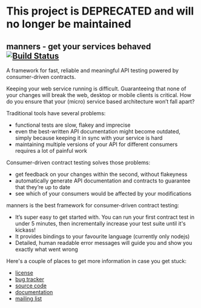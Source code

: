 # This project is DEPRECATED and will no longer be maintained

## manners - get your services behaved [![Build Status](https://travis-ci.org/mannersio/manners.svg?branch=master)](https://travis-ci.org/mannersio/manners)

A framework for fast, reliable and meaningful API testing powered by consumer-driven contracts.

Keeping your web service running is difficult. Guaranteeing that none of your changes will break the web, desktop or mobile clients is critical. How do you ensure that your (micro) service based architecture won’t fall apart?

Traditional tools have several problems:

- functional tests are slow, flakey and imprecise
- even the best-written API documentation might become outdated, simply because keeping it in sync with your service is hard
- maintaining multiple versions of your API for different consumers requires a lot of painful work


Consumer-driven contract testing solves those problems:

- get feedback on your changes within the second, without  flakeyness
- automatically generate API documentation and contracts to guarantee that they’re up to date
- see which of your consumers would be affected by your modifications

manners is the best framework for consumer-driven contract testing:

- It’s super easy to get started with. You can run your first contract test in under 5 minutes, then incrementally increase your test suite until it's kickass!
- It provides bindings to your favourite language (currently only nodejs)
- Detailed, human readable error messages will guide you and show you exactly what went wrong

Here's a couple of places to get more information in case you get stuck:

- [license](https://github.com/mannersio/manners/blob/master/LICENSE)
- [bug tracker](https://github.com/mannersio/manners/issues)
- [source code](https://github.com/mannersio/manners)
- [documentation](https://github.com/mannersio/manners/wiki)
- [mailing list](https://groups.google.com/forum/#!forum/manners-contract-testing)
